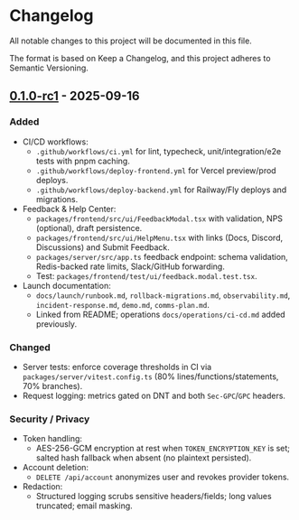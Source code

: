 ﻿# Changelog

All notable changes to this project will be documented in this file.

The format is based on Keep a Changelog, and this project adheres to Semantic Versioning.

## [0.1.0-rc1] - 2025-09-16

### Added

- CI/CD workflows:
  - `.github/workflows/ci.yml` for lint, typecheck, unit/integration/e2e tests with pnpm caching.
  - `.github/workflows/deploy-frontend.yml` for Vercel preview/prod deploys.
  - `.github/workflows/deploy-backend.yml` for Railway/Fly deploys and migrations.
- Feedback & Help Center:
  - `packages/frontend/src/ui/FeedbackModal.tsx` with validation, NPS (optional), draft persistence.
  - `packages/frontend/src/ui/HelpMenu.tsx` with links (Docs, Discord, Discussions) and Submit Feedback.
  - `packages/server/src/app.ts` feedback endpoint: schema validation, Redis-backed rate limits, Slack/GitHub forwarding.
  - Test: `packages/frontend/test/ui/feedback.modal.test.tsx`.
- Launch documentation:
  - `docs/launch/runbook.md`, `rollback-migrations.md`, `observability.md`, `incident-response.md`, `demo.md`, `comms-plan.md`.
  - Linked from README; operations `docs/operations/ci-cd.md` added previously.

### Changed

- Server tests: enforce coverage thresholds in CI via `packages/server/vitest.config.ts` (80% lines/functions/statements, 70% branches).
- Request logging: metrics gated on DNT and both `Sec-GPC`/`GPC` headers.

### Security / Privacy

- Token handling:
  - AES-256-GCM encryption at rest when `TOKEN_ENCRYPTION_KEY` is set; salted hash fallback when absent (no plaintext persisted).
- Account deletion:
  - `DELETE /api/account` anonymizes user and revokes provider tokens.
- Redaction:
  - Structured logging scrubs sensitive headers/fields; long values truncated; email masking.

[0.1.0-rc1]: https://example.com/releases/v0.1.0-rc1
